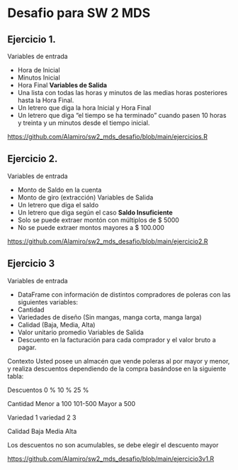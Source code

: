 # Desafio para SW 2 MDS


## Ejercicio 1.

Variables de entrada
* Hora de Inicial
* Minutos Inicial
* Hora Final
**Variables de Salida**
* Una lista con todas las horas y minutos de las medias horas posteriores hasta la
Hora Final.
* Un letrero que diga la hora Inicial y Hora Final
* Un letrero que diga “el tiempo se ha terminado” cuando pasen 10 horas y treinta y
un minutos desde el tiempo inicial.

https://github.com/Alamiro/sw2_mds_desafio/blob/main/ejercicios.R

## Ejercicio 2.

Variables de entrada
* Monto de Saldo en la cuenta
* Monto de giro (extracción)
Variables de Salida
* Un letrero que diga el saldo
* Un letrero que diga según el caso **Saldo Insuficiente**
* Solo se puede extraer montón con múltiplos de $ 5000
* No se puede extraer montos mayores a $ 100.000

https://github.com/Alamiro/sw2_mds_desafio/blob/main/ejercicio2.R

## Ejercicio 3

Variables de entrada
* DataFrame con información de distintos compradores de poleras con las siguientes
variables:
* Cantidad
* Variedades de diseño (Sin mangas, manga corta, manga larga)
* Calidad (Baja, Media, Alta)
* Valor unitario promedio
Variables de Salida
* Descuento en la facturación para cada comprador y el valor bruto a pagar.

Contexto
Usted posee un almacén que vende poleras al por mayor y menor, y realiza descuentos
dependiendo de la compra basándose en la siguiente tabla:

Descuentos 0 % 10 % 25 %

Cantidad Menor a 100 101-500 Mayor a 500

Variedad 1 variedad 2 3

Calidad Baja Media Alta

Los descuentos no son acumulables, se debe elegir el descuento mayor

https://github.com/Alamiro/sw2_mds_desafio/blob/main/ejercicio3v1.R
